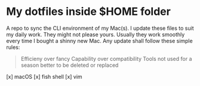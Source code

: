 # My dotfiles inside $HOME folder

A repo to sync the CLI environment of my Mac(s).
I update these files to suit my daily work.
They might not please yours.
Usually they work smoothly every time I bought a shinny new Mac.
Any update shall follow these simple rules:

> Efficieny over fancy
> Capability over compatibility
> Tools not used for a season better to be deleted or replaced

[x] macOS
[x] fish shell
[x] vim
